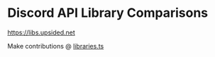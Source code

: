 # Discord API Library Comparisons

https://libs.upsided.net  
  
Make contributions @ [libraries.ts](https://github.com/Upsidedly/libs-v2/blob/main/src/libraries.ts)
